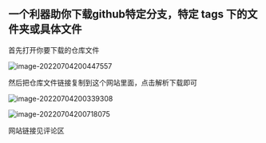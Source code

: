 ## 一个利器助你下载github特定分支，特定 tags 下的文件夹或具体文件

首先打开你要下载的仓库文件

![image-20220704200447557](https://cdn.jsdelivr.net/gh/zjrwtx/myphotos/all/image-20220704200447557.png)

然后把仓库文件链接复制到这个网站里面，点击解析下载即可

![image-20220704200339308](https://cdn.jsdelivr.net/gh/zjrwtx/myphotos/all/image-20220704200339308.png)

![image-20220704200718075](https://cdn.jsdelivr.net/gh/zjrwtx/myphotos/all/image-20220704200718075.png)

网站链接见评论区
